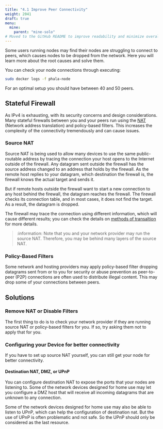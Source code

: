 ```yaml
---
title: "4.1 Improve Peer Connectivity"
weight: 2041
draft: true
menu:
  mine:
    parent: "mine-solo"
# Moved to the GitHub README to improve readability and minimize overall verbosity.
---
```


Some users running nodes may find their nodes are struggling to connect to peers, which causes nodes to be dropped from the network. Here you will learn more about the root causes and solve them.

You can check your node connections through executing:

```bash
sudo docker logs -f phala-node
```

For an optimal setup you should have between 40 and 50 peers.

## Stateful Firewall

As IPv4 is exhausting, with its security concerns and design considerations. Many stateful firewalls between you and your peers run using the [NAT](https://en.wikipedia.org/wiki/Network_address_translation) (Network address translation) and policy-based filters. This increases the complexity of the connectivity tremendously and can cause issues.

### Source NAT

Source NAT is being used to allow many devices to use the same public-routable address by tracing the connection your host opens to the Internet outside of the firewall. Any datagram sent outside the firewall has the source address changed to an address that holds by the firewall. As the remote host replies to your datagram, which destination the firewall is, the firewall knows the actual target and sends it.

But if remote hosts outside the firewall want to start a new connection to any host behind the firewall, the datagram reaches the firewall. The firewall checks its connection table, and in most cases, it does not find the target. As a result, the datagram is dropped.

The firewall may trace the connection using different information, which will cause different results; you can check the details on [methods of transaltion](<https://en.wikipedia.org/wiki/Network_address_translation#Methods_of_translation>) for more details.

> :information: Note that you and your network provider may run the source NAT. Therefore, you may be behind many layers of the source NAT.

### Policy-Based Filters

Some network and hosting providers may apply policy-based filter dropping datagrams sent from or to you for security or abuse prevention as peer-to-peer (P2P) connections are often used to distribute illegal content. This may drop some of your connections between peers.

## Solutions

### Remove NAT or Disable Filters

The first thing to do is to check your network provider if they are running source NAT or policy-based filters for you. If so, try asking them not to apply that for you.

### Configuring your Device for better connectivity

If you have to set up source NAT yourself, you can still get your node for better connectivity.

#### Destination NAT, DMZ, or UPnP

You can configure destination NAT to expose the ports that your nodes are listening to. Some of the network devices designed for home use may let you configure a DMZ host that will receive all incoming datagrams that are unknown to any connection.

Some of the network devices designed for home use may also be able to listen to UPnP, which can help the configuration of destination nat. But the use of UPnP is often problematic and not safe. So the UPnP should only be considered as the last resource.

